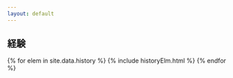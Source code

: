 ```yaml
---
layout: default
---
```

<section>
  <h2>経験</h2>
  <div class="history">
    {% for elem in site.data.history %}
      {% include historyElm.html %}
    {% endfor %}
  </div>
</section>
